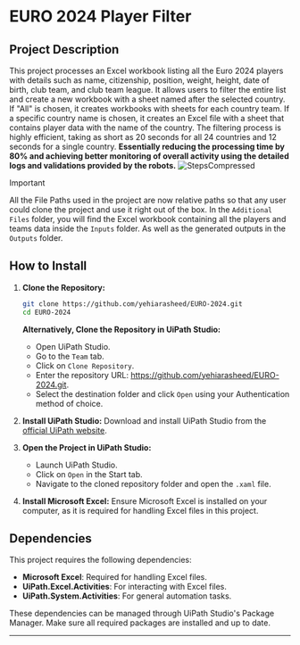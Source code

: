 # EURO 2024 Player Filter

## Project Description

This project processes an Excel workbook listing all the Euro 2024 players with details such as name, citizenship, position, weight, height, date of birth, club team, and club team league. It allows users to filter the entire list and create a new workbook with a sheet named after the selected country. If "All" is chosen, it creates workbooks with sheets for each country team. If a specific country name is chosen, it creates an Excel file with a sheet that contains player data with the name of the country. The filtering process is highly efficient, taking as short as 20 seconds for all 24 countries and 12 seconds for a single country. **Essentially reducing the processing time by 80% and achieving better monitoring of overall activity using the detailed logs and validations provided by the robots.**
![StepsCompressed](https://github.com/user-attachments/assets/c2d5dabd-56f3-4196-8f0b-0015e8422668)

> [!IMPORTANT] 
> All the File Paths used in the project are now relative paths so that any user could clone the project and use it right out of the box. In the `Additional Files` folder, you will find the Excel workbook containing all the players and teams data inside the `Inputs` folder. As well as the generated outputs in the `Outputs` folder.

## How to Install

1. **Clone the Repository:**
   ```bash
   git clone https://github.com/yehiarasheed/EURO-2024.git
   cd EURO-2024
   ```

   **Alternatively, Clone the Repository in UiPath Studio:**
   - Open UiPath Studio.
   - Go to the `Team` tab.
   - Click on `Clone Repository`.
   - Enter the repository URL: https://github.com/yehiarasheed/EURO-2024.git.
   - Select the destination folder and click `Open` using your Authentication method of choice.

3. **Install UiPath Studio:**
   Download and install UiPath Studio from the [official UiPath website](https://www.uipath.com).

4. **Open the Project in UiPath Studio:**
   - Launch UiPath Studio.
   - Click on `Open` in the Start tab.
   - Navigate to the cloned repository folder and open the `.xaml` file.

5. **Install Microsoft Excel:**
   Ensure Microsoft Excel is installed on your computer, as it is required for handling Excel files in this project.

## Dependencies

This project requires the following dependencies:

- **Microsoft Excel**: Required for handling Excel files.
- **UiPath.Excel.Activities**: For interacting with Excel files.
- **UiPath.System.Activities**: For general automation tasks.

These dependencies can be managed through UiPath Studio's Package Manager. Make sure all required packages are installed and up to date.



---
